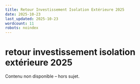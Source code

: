 ```yaml
---
title: Retour Investissement Isolation Extérieure 2025
date: 2025-10-23
last_updated: 2025-10-23
wordcount: 11
robots: noindex
---
```


# retour investissement isolation extérieure 2025

Contenu non disponible – hors sujet.